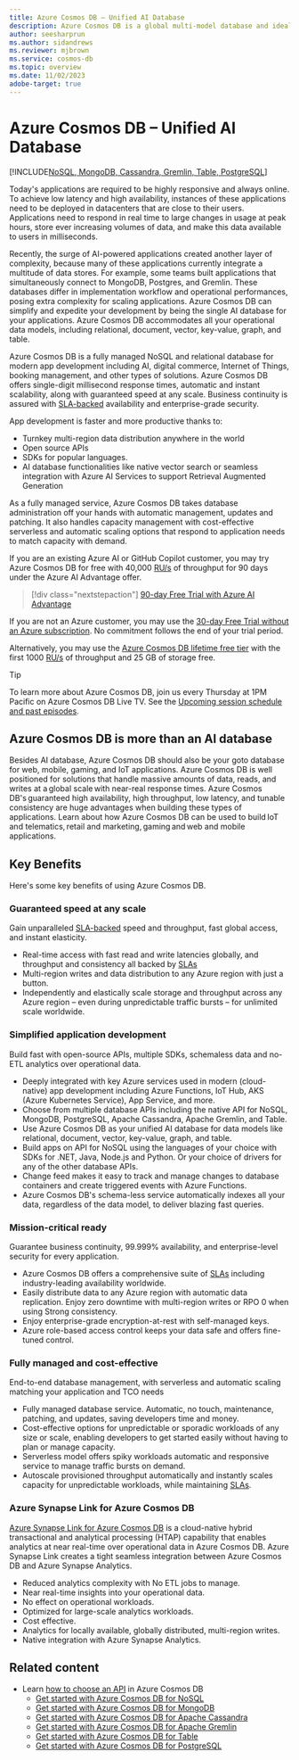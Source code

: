```yaml
---
title: Azure Cosmos DB – Unified AI Database
description: Azure Cosmos DB is a global multi-model database and ideal database for AI applications requiring speed, elasticity and availability with native support for NoSQL and relational data.
author: seesharprun
ms.author: sidandrews
ms.reviewer: mjbrown
ms.service: cosmos-db
ms.topic: overview
ms.date: 11/02/2023
adobe-target: true
---
```


# Azure Cosmos DB – Unified AI Database

[!INCLUDE[NoSQL, MongoDB, Cassandra, Gremlin, Table, PostgreSQL](includes/appliesto-nosql-mongodb-cassandra-gremlin-table-postgresql.md)]

Today's applications are required to be highly responsive and always online. To achieve low latency and high availability, instances of these applications need to be deployed in datacenters that are close to their users. Applications need to respond in real time to large changes in usage at peak hours, store ever increasing volumes of data, and make this data available to users in milliseconds.

Recently, the surge of AI-powered applications created another layer of complexity, because many of these applications currently integrate a multitude of data stores. For example, some teams built applications that simultaneously connect to MongoDB, Postgres, and Gremlin. These databases differ in implementation workflow and operational performances, posing extra complexity for scaling applications. Azure Cosmos DB can simplify and expedite your development by being the single AI database for your applications. Azure Cosmos DB accommodates all your operational data models, including relational, document, vector, key-value, graph, and table.

Azure Cosmos DB is a fully managed NoSQL and relational database for modern app development including AI, digital commerce, Internet of Things, booking management, and other types of solutions. Azure Cosmos DB offers single-digit millisecond response times, automatic and instant scalability, along with guaranteed speed at any scale. Business continuity is assured with [SLA-backed](https://azure.microsoft.com/support/legal/sla/cosmos-db) availability and enterprise-grade security.

App development is faster and more productive thanks to:

- Turnkey multi-region data distribution anywhere in the world
- Open source APIs
- SDKs for popular languages.
- AI database functionalities like native vector search or seamless integration with Azure AI Services to support Retrieval Augmented Generation

As a fully managed service, Azure Cosmos DB takes database administration off your hands with automatic management, updates and patching. It also handles capacity management with cost-effective serverless and automatic scaling options that respond to application needs to match capacity with demand.

If you are an existing Azure AI or GitHub Copilot customer, you may try Azure Cosmos DB for free with 40,000 [RU/s](request-units.md) of throughput for 90 days under the Azure AI Advantage offer.

> [!div class="nextstepaction"]
> [90-day Free Trial with Azure AI Advantage](ai-advantage.md)

If you are not an Azure customer, you may use the [30-day Free Trial without an Azure subscription](https://azure.microsoft.com/try/cosmosdb/). No commitment follows the end of your trial period.

Alternatively, you may use the [Azure Cosmos DB lifetime free tier](free-tier.md) with the first 1000 [RU/s](request-units.md) of throughput and 25 GB of storage free.

> [!TIP]
> To learn more about Azure Cosmos DB, join us every Thursday at 1PM Pacific on Azure Cosmos DB Live TV. See the [Upcoming session schedule and past episodes](https://gotcosmos.com/tv).

## Azure Cosmos DB is more than an AI database

Besides AI database, Azure Cosmos DB should also be your goto database for web, mobile, gaming, and IoT applications. Azure Cosmos DB is well positioned for solutions that handle massive amounts of data, reads, and writes at a global scale with near-real response times. Azure Cosmos DB's guaranteed high availability, high throughput, low latency, and tunable consistency are huge advantages when building these types of applications. Learn about how Azure Cosmos DB can be used to build IoT and telematics, retail and marketing, gaming and web and mobile applications.

## Key Benefits

Here's some key benefits of using Azure Cosmos DB.

### Guaranteed speed at any scale

Gain unparalleled [SLA-backed](https://azure.microsoft.com/support/legal/sla/cosmos-db) speed and throughput, fast global access, and instant elasticity.

- Real-time access with fast read and write latencies globally, and throughput and consistency all backed by [SLAs](https://azure.microsoft.com/support/legal/sla/cosmos-db)
- Multi-region writes and data distribution to any Azure region with just a button.
- Independently and elastically scale storage and throughput across any Azure region – even during unpredictable traffic bursts – for unlimited scale worldwide.

### Simplified application development

Build fast with open-source APIs, multiple SDKs, schemaless data and no-ETL analytics over operational data.

- Deeply integrated with key Azure services used in modern (cloud-native) app development including Azure Functions, IoT Hub, AKS (Azure Kubernetes Service), App Service, and more.
- Choose from multiple database APIs including the native API for NoSQL, MongoDB, PostgreSQL, Apache Cassandra, Apache Gremlin, and Table.
- Use Azure Cosmos DB as your unified AI database for data models like relational, document, vector, key-value, graph, and table.
- Build apps on API for NoSQL using the languages of your choice with SDKs for .NET, Java, Node.js and Python. Or your choice of drivers for any of the other database APIs.
- Change feed makes it easy to track and manage changes to database containers and create triggered events with Azure Functions.
- Azure Cosmos DB's schema-less service automatically indexes all your data, regardless of the data model, to deliver blazing fast queries.

### Mission-critical ready

Guarantee business continuity, 99.999% availability, and enterprise-level security for every application.

- Azure Cosmos DB offers a comprehensive suite of [SLAs](https://azure.microsoft.com/support/legal/sla/cosmos-db) including industry-leading availability worldwide.
- Easily distribute data to any Azure region with automatic data replication. Enjoy zero downtime with multi-region writes or RPO 0 when using Strong consistency.
- Enjoy enterprise-grade encryption-at-rest with self-managed keys.
- Azure role-based access control keeps your data safe and offers fine-tuned control.

### Fully managed and cost-effective

End-to-end database management, with serverless and automatic scaling matching your application and TCO needs

- Fully managed database service. Automatic, no touch, maintenance, patching, and updates, saving developers time and money.
- Cost-effective options for unpredictable or sporadic workloads of any size or scale, enabling developers to get started easily without having to plan or manage capacity.
- Serverless model offers spiky workloads automatic and responsive service to manage traffic bursts on demand.
- Autoscale provisioned throughput automatically and instantly scales capacity for unpredictable workloads, while maintaining [SLAs](https://azure.microsoft.com/support/legal/sla/cosmos-db).

### Azure Synapse Link for Azure Cosmos DB

[Azure Synapse Link for Azure Cosmos DB](synapse-link.md) is a cloud-native hybrid transactional and analytical processing (HTAP) capability that enables analytics at near real-time over operational data in Azure Cosmos DB. Azure Synapse Link creates a tight seamless integration between Azure Cosmos DB and Azure Synapse Analytics.

- Reduced analytics complexity with No ETL jobs to manage.
- Near real-time insights into your operational data.
- No effect on operational workloads.
- Optimized for large-scale analytics workloads.
- Cost effective.
- Analytics for locally available, globally distributed, multi-region writes.
- Native integration with Azure Synapse Analytics.

## Related content

- Learn [how to choose an API](choose-api.md) in Azure Cosmos DB
  - [Get started with Azure Cosmos DB for NoSQL](nosql/quickstart-dotnet.md)
  - [Get started with Azure Cosmos DB for MongoDB](mongodb/create-mongodb-nodejs.md)
  - [Get started with Azure Cosmos DB for Apache Cassandra](cassandra/manage-data-dotnet.md)
  - [Get started with Azure Cosmos DB for Apache Gremlin](gremlin/quickstart-dotnet.md)
  - [Get started with Azure Cosmos DB for Table](table/quickstart-dotnet.md)
  - [Get started with Azure Cosmos DB for PostgreSQL](postgresql/quickstart-app-stacks-python.md)

